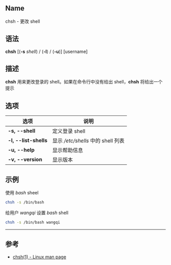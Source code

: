 ## Name

chsh - 更改 shell

## 语法

**chsh** [(**-s** *shell*) / (**-l**) / (**-u**)] [username]

## 描述

**chsh** 用来更改登录的 shell。如果在命令行中没有给出 shell，**chsh** 将给出一个提示

## 选项

| 选项 | 说明 |
| --- | --- |
| **-s, --shell** | 定义登录 shell |
| **-l, --list-shells** | 显示 */etc/shells* 中的 shell 列表 |
| **-u, --help** | 显示帮助信息 |
| **-v, --version** | 显示版本 |

## 示例

使用 *bash* sheel

```bash
chsh -s /bin/bash
```

给用户 *wangqi* 设置 *bash* shell

```bash
chsh -s /bin/bash wangqi
```

---

## 参考

- [chsh(1) - Linux man page](https://linux.die.net/man/1/chsh)